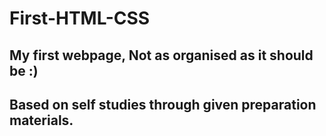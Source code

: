 # First-HTML-CSS
## My first webpage, Not as organised as it should be :)
## Based on self studies through given preparation materials.
